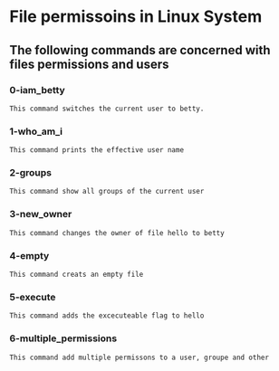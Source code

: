 # File permissoins in Linux System
## The following commands are concerned with files permissions and users

### 0-iam_betty
	This command switches the current user to betty.

### 1-who_am_i
	This command prints the effective user name

### 2-groups
	This command show all groups of the current user

### 3-new_owner
	This command changes the owner of file hello to betty

### 4-empty
	This command creats an empty file

### 5-execute
	This command adds the excecuteable flag to hello

### 6-multiple_permissions
	This command add multiple permissons to a user, groupe and other
